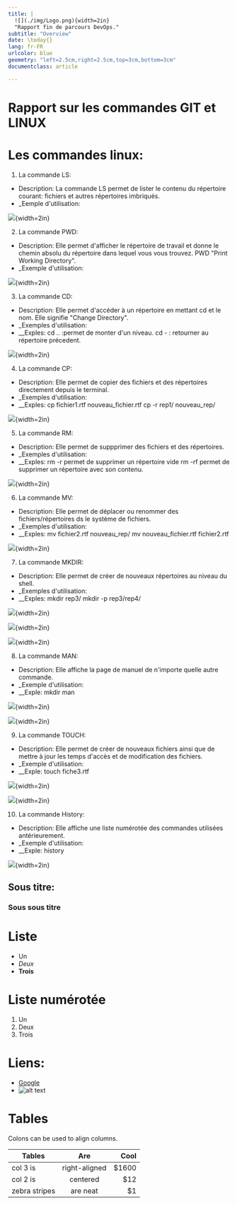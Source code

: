 ```yaml
---
title: |
  ![](./img/Logo.png){width=2in}  
  "Rapport fin de parcours DevOps."
subtitle: "Overview"
date: \today{}
lang: fr-FR
urlcolor: blue
geometry: "left=2.5cm,right=2.5cm,top=3cm,bottom=3cm"
documentclass: article

---
```

# Rapport sur les commandes GIT et LINUX


# Les commandes linux:
1. La commande LS:
- Description:
La commande LS permet de lister le contenu du répertoire courant: fichiers et autres répertoires imbriqués.
- _Eemple d'utilisation:

![](./img/commande_LS.png){width=2in}

2. La commande PWD:
- Description: 
Elle permet d'afficher le répertoire de travail et donne le chemin absolu du répertoire dans lequel vous vous trouvez.
PWD "Print Working Directory". 
- _Exemple d'utilisation:

![](./img/commande_PWD.png){width=2in}

3. La commande CD:
- Description: 
Elle permet d'accéder à un répertoire en mettant cd et le nom.
Elle signifie "Change Directory". 
- _Exemples d'utilisation:
- __Exples:
cd .. :permet de monter d'un niveau.
cd - : retourner au répertoire précedent.

![](./img/commande_CD.png){width=2in}

4. La commande CP:
- Description: 
Elle permet de copier des fichiers et des répertoires directement depuis le terminal. 
- _Exemples d'utilisation:
- __Exples:
cp fichier1.rtf nouveau_fichier.rtf 
cp -r rep1/ nouveau_rep/

![](./img/commande_CP.png){width=2in}

5. La commande RM:
- Description: 
Elle permet de suppprimer des fichiers et des répertoires. 
- _Exemples d'utilisation:
- __Exples:
rm -r permet de supprimer un répertoire vide
rm -rf permet de supprimer un répertoire avec son contenu.

![](./img/commande_RM.png){width=2in}

6. La commande MV:
- Description: 
Elle permet de déplacer ou renommer des fichiers/répertoires ds le système de fichiers. 
- _Exemples d'utilisation:
- __Exples:
mv fichier2.rtf nouveau_rep/
mv nouveau_fichier.rtf fichier2.rtf

![](./img/commande_MV.png){width=2in}

7. La commande MKDIR:
- Description: 
Elle permet de créer de nouveaux répertoires au niveau du shell. 
- _Exemples d'utilisation:
- __Exples:
mkdir rep3/
mkdir -p rep3/rep4/

![](./img/commande_MKDIR.png){width=2in}

![](./img/Illustration1_MKDIR.png){width=2in}

![](./img/Illustration2_MKDIR.png){width=2in}

8. La commande MAN:
- Description: 
Elle affiche la page de manuel de n'importe quelle autre commande. 
- _Exemple d'utilisation:
- __Exple:
mkdir man

![](./img/commande_MAN.png){width=2in}

![](./img/Illustration_MAN.png){width=2in}

9. La commande TOUCH:
- Description: 
Elle permet de créer de nouveaux fichiers ainsi que de mettre à jour les temps d'accès et de modification des fichiers. 
- _Exemple d'utilisation:
- __Exple:
touch fiche3.rtf

![](./img/commande_TOUCH.png){width=2in}

![](./img/Illustration_TOUCH.png){width=2in}

10. La commande History:
- Description: 
Elle affiche une liste numérotée des commandes utilisées antérieurement. 
- _Exemple d'utilisation:
- __Exple:
history

![](./img/commande_HISTORY.png){width=2in}






## Sous titre:
### Sous sous titre

# Liste

- Un
- _Deux_
- __Trois__

# Liste numérotée

1. Un
2. Deux
3. Trois

# Liens:

- [Google](https://www.google.com)
- ![alt text](https://github.com/adam-p/markdown-here/raw/master/src/common/images/icon48.png "Logo Title Text 1")

# Tables

Colons can be used to align columns.

| Tables        | Are           | Cool  |
| ------------- |:-------------:| -----:|
| col 3 is      | right-aligned | $1600 |
| col 2 is      | centered      |   $12 |
| zebra stripes | are neat      |    $1 |









